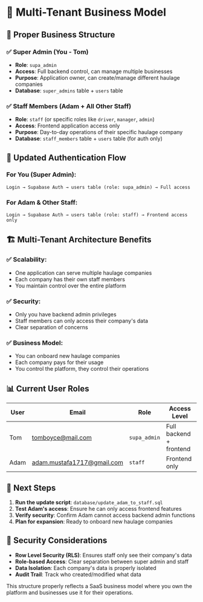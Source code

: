 # 🏢 Multi-Tenant Business Model

## 🎯 Proper Business Structure

### **✅ Super Admin (You - Tom)**
- **Role**: `supa_admin`
- **Access**: Full backend control, can manage multiple businesses
- **Purpose**: Application owner, can create/manage different haulage companies
- **Database**: `super_admins` table + `users` table

### **✅ Staff Members (Adam + All Other Staff)**
- **Role**: `staff` (or specific roles like `driver`, `manager`, `admin`)
- **Access**: Frontend application access only
- **Purpose**: Day-to-day operations of their specific haulage company
- **Database**: `staff_members` table + `users` table (for auth only)

## 🔄 Updated Authentication Flow

### **For You (Super Admin):**
```
Login → Supabase Auth → users table (role: supa_admin) → Full access
```

### **For Adam & Other Staff:**
```
Login → Supabase Auth → users table (role: staff) → Frontend access only
```

## 🏗️ Multi-Tenant Architecture Benefits

### **✅ Scalability:**
- One application can serve multiple haulage companies
- Each company has their own staff members
- You maintain control over the entire platform

### **✅ Security:**
- Only you have backend admin privileges
- Staff members can only access their company's data
- Clear separation of concerns

### **✅ Business Model:**
- You can onboard new haulage companies
- Each company pays for their usage
- You control the platform, they control their operations

## 📊 Current User Roles

| User | Email | Role | Access Level |
|------|-------|------|--------------|
| Tom | tomboyce@mail.com | `supa_admin` | Full backend + frontend |
| Adam | adam.mustafa1717@gmail.com | `staff` | Frontend only |

## 🚀 Next Steps

1. **Run the update script**: `database/update_adam_to_staff.sql`
2. **Test Adam's access**: Ensure he can only access frontend features
3. **Verify security**: Confirm Adam cannot access backend admin functions
4. **Plan for expansion**: Ready to onboard new haulage companies

## 🔐 Security Considerations

- **Row Level Security (RLS)**: Ensures staff only see their company's data
- **Role-based Access**: Clear separation between super admin and staff
- **Data Isolation**: Each company's data is properly isolated
- **Audit Trail**: Track who created/modified what data

This structure properly reflects a SaaS business model where you own the platform and businesses use it for their operations.
